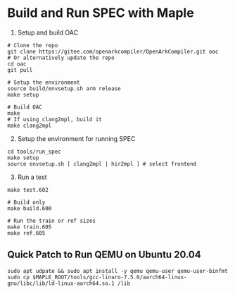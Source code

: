 # Build and Run SPEC with Maple

1. Setup and build OAC

```
# Clone the repo
git clone https://gitee.com/openarkcompiler/OpenArkCompiler.git oac
# Or alternatively update the repo
cd oac
git pull

# Setup the environment
source build/envsetup.sh arm release
make setup

# Build OAC
make
# If using clang2mpl, build it
make clang2mpl
```

2. Setup the environment for running SPEC

```
cd tools/run_spec
make setup
source envsetup.sh [ clang2mpl | hir2mpl ] # select frontend
```

3. Run a test

```
make test.602

# Build only
make build.600

# Run the train or ref sizes
make train.605
make ref.605
```

## Quick Patch to Run QEMU on Ubuntu 20.04
```shell
sudo apt udpate && sudo apt install -y qemu qemu-user qemu-user-binfmt
sudo cp $MAPLE_ROOT/tools/gcc-linaro-7.5.0/aarch64-linux-gnu/libc/lib/ld-linux-aarch64.so.1 /lib
```
